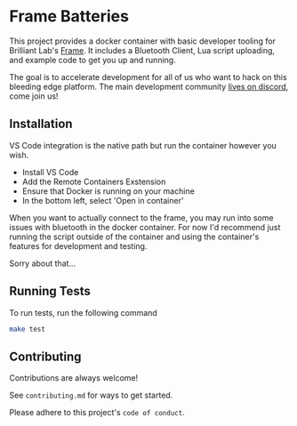 # Frame Batteries

This project provides a docker container with basic developer tooling for Brilliant Lab's [Frame](https://docs.brilliant.xyz). It includes a Bluetooth Client, Lua script uploading, and example code to get you up and running.

The goal is to accelerate development for all of us who want to hack on this bleeding edge platform. The main development community [lives on discord](https://discord.com/invite/vDS9X7gdwg), come join us!



## Installation

VS Code integration is the native path but run the container however you wish. 

* Install VS Code
* Add the Remote Containers Exstension
* Ensure that Docker is running on your machine
* In the bottom left, select 'Open in container'

When you want to actually connect to the frame, you may run into some issues with bluetooth in the docker container. For now I'd recommend just running the script outside of the container and using the container's features for development and testing.

Sorry about that...

## Running Tests

To run tests, run the following command

```bash
make test
```


## Contributing

Contributions are always welcome!

See `contributing.md` for ways to get started.

Please adhere to this project's `code of conduct`.

